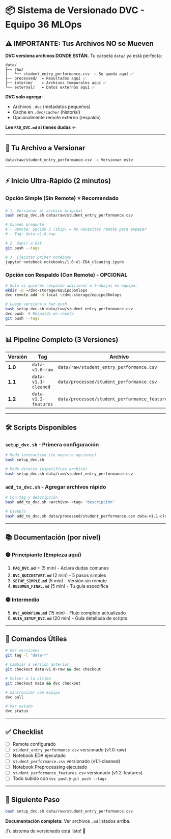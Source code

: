 # 📦 Sistema de Versionado DVC - Equipo 36 MLOps

## ⚠️ IMPORTANTE: Tus Archivos NO se Mueven

**DVC versiona archivos DONDE ESTÁN.** Tu carpeta `data/` ya está perfecta:

```
data/
├── raw/
│   └── student_entry_performance.csv  ← Se queda aquí ✅
├── processed/  ← Resultados aquí ✅
├── interim/    ← Archivos temporales aquí ✅
└── external/   ← Datos externos aquí ✅
```

**DVC solo agrega:**
- Archivos `.dvc` (metadatos pequeños)
- Cache en `.dvc/cache/` (historial)
- Opcionalmente remote externo (respaldo)

**Lee `FAQ_DVC.md` si tienes dudas** ←

---

## 🎯 Tu Archivo a Versionar

```
data/raw/student_entry_performance.csv  ← Versionar este
```

---

## ⚡ Inicio Ultra-Rápido (2 minutos)

### Opción Simple (Sin Remote) ⭐ Recomendado

```bash
# 1. Versionar el archivo original
bash setup_dvc.sh data/raw/student_entry_performance.csv

# Cuando pregunte:
# - Remote: opción 3 (skip) ← No necesitas remote para empezar
# - Tag: data-v1.0-raw

# 2. Subir a Git
git push --tags

# 3. Ejecutar primer notebook  
jupyter notebook notebooks/1.0-el-EDA_cleaning.ipynb
```

### Opción con Respaldo (Con Remote) - OPCIONAL

```bash
# Solo si quieres respaldo adicional o trabajas en equipo:
mkdir -p ~/dvc-storage/equipo36mlops
dvc remote add -d local ~/dvc-storage/equipo36mlops

# Luego versiona y haz push
bash setup_dvc.sh data/raw/student_entry_performance.csv
dvc push  # Respalda en remote
git push --tags
```

---

## 📊 Pipeline Completo (3 Versiones)

| Versión | Tag | Archivo | Generado por |
|---------|-----|---------|--------------|
| **1.0** | `data-v1.0-raw` | `data/raw/student_entry_performance.csv` | Original |
| **1.1** | `data-v1.1-cleaned` | `data/processed/student_performance.csv` | Notebook EDA |
| **1.2** | `data-v1.2-features` | `data/processed/student_performance_features.csv` | Notebook Preprocessing |

---

## 🛠️ Scripts Disponibles

### `setup_dvc.sh` - Primera configuración

```bash
# Modo interactivo (te muestra opciones)
bash setup_dvc.sh

# Modo directo (especificas archivo)
bash setup_dvc.sh data/raw/student_entry_performance.csv
```

### `add_to_dvc.sh` - Agregar archivos rápido

```bash
# Con tag y descripción
bash add_to_dvc.sh <archivo> <tag> "descripción"

# Ejemplo
bash add_to_dvc.sh data/processed/student_performance.csv data-v1.1-cleaned "After EDA"
```

---

## 📚 Documentación (por nivel)

### 🟢 Principiante (Empieza aquí)
1. **`FAQ_DVC.md`** ⭐ (5 min) - Aclara dudas comunes
2. **`DVC_QUICKSTART.md`** (2 min) - 5 pasos simples
3. **`SETUP_SIMPLE.md`** (5 min) - Versión sin remote
4. **`RESUMEN_FINAL.md`** (5 min) - Tu guía específica

### 🟡 Intermedio
5. **`DVC_WORKFLOW.md`** (15 min) - Flujo completo actualizado
6. **`GUIA_SETUP_DVC.md`** (20 min) - Guía detallada de scripts

---

## 🔄 Comandos Útiles

```bash
# Ver versiones
git tag -l "data-*"

# Cambiar a versión anterior
git checkout data-v1.0-raw && dvc checkout

# Volver a la última
git checkout main && dvc checkout

# Sincronizar con equipo
dvc pull

# Ver estado
dvc status
```

---

## ✅ Checklist

- [ ] Remote configurado
- [ ] `student_entry_performance.csv` versionado (v1.0-raw)
- [ ] Notebook EDA ejecutado
- [ ] `student_performance.csv` versionado (v1.1-cleaned)
- [ ] Notebook Preprocessing ejecutado
- [ ] `student_performance_features.csv` versionado (v1.2-features)
- [ ] Todo subido con `dvc push` y `git push --tags`

---

## 🚀 Siguiente Paso

```bash
bash setup_dvc.sh data/raw/student_entry_performance.csv
```

**Documentación completa:** Ver archivos `.md` listados arriba.

¡Tu sistema de versionado está listo! 🎉

